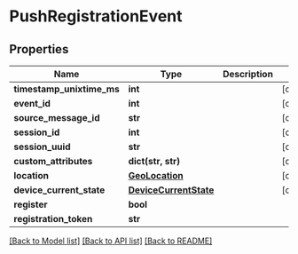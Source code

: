 # PushRegistrationEvent

## Properties
Name | Type | Description | Notes
------------ | ------------- | ------------- | -------------
**timestamp_unixtime_ms** | **int** |  | [optional] 
**event_id** | **int** |  | [optional] 
**source_message_id** | **str** |  | [optional] 
**session_id** | **int** |  | [optional] 
**session_uuid** | **str** |  | [optional] 
**custom_attributes** | **dict(str, str)** |  | [optional] 
**location** | [**GeoLocation**](GeoLocation.md) |  | [optional] 
**device_current_state** | [**DeviceCurrentState**](DeviceCurrentState.md) |  | [optional] 
**register** | **bool** |  | 
**registration_token** | **str** |  | 

[[Back to Model list]](../README.md#documentation-for-models) [[Back to API list]](../README.md#documentation-for-api-endpoints) [[Back to README]](../README.md)


